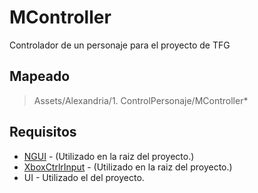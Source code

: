 # MController
Controlador de un personaje para el proyecto de TFG

## Mapeado

> Assets/Alexandria/1. ControlPersonaje/MController*

## Requisitos

+ [NGUI](http://www.tasharen.com/?page_id=140) - (Utilizado en la raiz del proyecto.)
+ [XboxCtrlrInput](https://github.com/JISyed/Unity-XboxCtrlrInput) - (Utilizado en la raiz del proyecto.)
+ UI - Utilizado el del proyecto.
